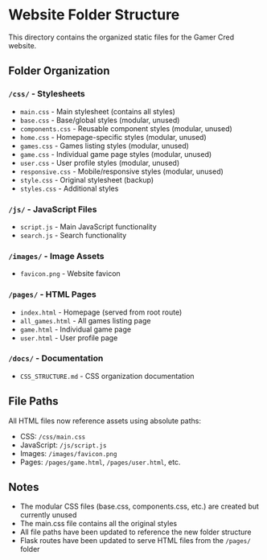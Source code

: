 # Website Folder Structure

This directory contains the organized static files for the Gamer Cred website.

## Folder Organization

### `/css/` - Stylesheets
- `main.css` - Main stylesheet (contains all styles)
- `base.css` - Base/global styles (modular, unused)
- `components.css` - Reusable component styles (modular, unused)
- `home.css` - Homepage-specific styles (modular, unused)
- `games.css` - Games listing styles (modular, unused)
- `game.css` - Individual game page styles (modular, unused)
- `user.css` - User profile styles (modular, unused)
- `responsive.css` - Mobile/responsive styles (modular, unused)
- `style.css` - Original stylesheet (backup)
- `styles.css` - Additional styles

### `/js/` - JavaScript Files
- `script.js` - Main JavaScript functionality
- `search.js` - Search functionality

### `/images/` - Image Assets
- `favicon.png` - Website favicon

### `/pages/` - HTML Pages
- `index.html` - Homepage (served from root route)
- `all_games.html` - All games listing page
- `game.html` - Individual game page
- `user.html` - User profile page

### `/docs/` - Documentation
- `CSS_STRUCTURE.md` - CSS organization documentation

## File Paths

All HTML files now reference assets using absolute paths:
- CSS: `/css/main.css`
- JavaScript: `/js/script.js`
- Images: `/images/favicon.png`
- Pages: `/pages/game.html`, `/pages/user.html`, etc.

## Notes

- The modular CSS files (base.css, components.css, etc.) are created but currently unused
- The main.css file contains all the original styles
- All file paths have been updated to reference the new folder structure
- Flask routes have been updated to serve HTML files from the `/pages/` folder 